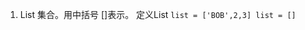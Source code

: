  1. List 
     集合。用中括号 []表示。
     定义List
`list = ['BOB',2,3]
 list = []`
 
<!--stackedit_data:
eyJoaXN0b3J5IjpbMTE1Mzg0NTg3NF19
-->